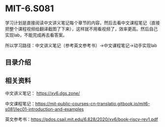 # MIT-6.S081
学习计划是直接阅读中文讲义笔记每个章节的内容，然后去看中文课程笔记（直接把整个课程视频给翻译截图了下来），这样就不用看视频了，效率更高。然后自己实现lab，不能完成再去看答案。

所以学习路径：中文讲义笔记（参考英文参考书）->中文课程笔记->动手实现lab
## 目录介绍


## 相关资料
中文讲义笔记： https://xv6.dgs.zone/

中文课程笔记：https://mit-public-courses-cn-translatio.gitbook.io/mit6-s081/lec01-introduction-and-examples

英文参考书：https://pdos.csail.mit.edu/6.828/2020/xv6/book-riscv-rev1.pdf
